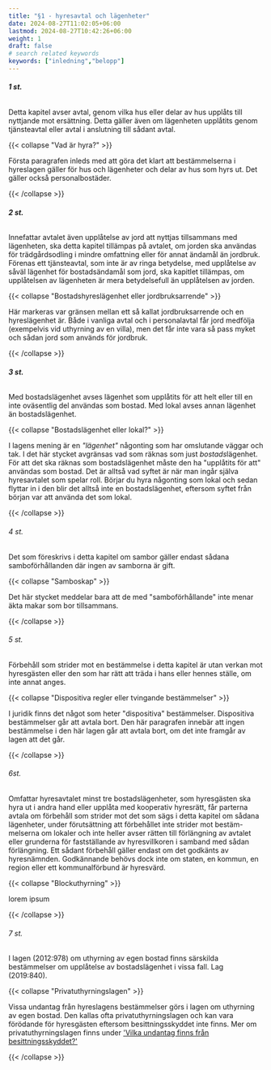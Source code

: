 ```yaml
---
title: "§1 - hyresavtal och lägenheter"
date: 2024-08-27T11:02:05+06:00
lastmod: 2024-08-27T10:42:26+06:00
weight: 1
draft: false
# search related keywords
keywords: ["inledning","belopp"]
---
```


###### **1 st.** 
Detta kapitel avser avtal, genom vilka hus eller delar av hus upplåts till nyttjande mot ersättning. Detta gäller även om lägenheten upplåtits genom tjänsteavtal eller avtal i anslutning till sådant avtal.

{{< collapse "Vad är hyra?" >}}

Första paragrafen inleds med att göra det klart att bestämmelserna i hyreslagen gäller för hus och lägenheter och delar av hus som hyrs ut. Det gäller också personalbostäder.

{{< /collapse >}}

###### **2 st.** 
Innefattar avtalet även upplåtelse av jord att nyttjas tillsammans med lägenheten, ska detta kapitel tillämpas på avtalet, om jorden ska användas för trädgårdsodling i mindre omfattning eller för annat ändamål än jordbruk. Förenas ett tjänsteavtal, som inte är av ringa betydelse, med upplåtelse av såväl lägenhet för bostadsändamål som jord, ska kapitlet tillämpas, om upplåtelsen av lägenheten är mera betydelsefull än upplåtelsen av jorden.

{{< collapse "Bostadshyreslägenhet eller jordbruksarrende" >}}

Här markeras var gränsen mellan ett så kallat jordbruksarrende och en hyreslägenhet är. Både i vanliga avtal och i personalavtal får jord medfölja (exempelvis vid uthyrning av en villa), men det får inte vara så pass myket och sådan jord som används för jordbruk. 

{{< /collapse >}}

###### **3 st.** 
Med bostadslägenhet avses lägenhet som upplåtits för att helt eller till en inte oväsentlig del användas som bostad. Med lokal avses annan lägenhet än bostadslägenhet.

{{< collapse "Bostadslägenhet eller lokal?" >}}

I lagens mening är en *"lägenhet"* någonting som har omslutande väggar och tak. I det här stycket avgränsas vad som räknas som just *bostads*lägenhet. För att det ska räknas som bostadslägenhet måste den ha "upplåtits för att" användas som bostad. Det är alltså vad syftet är när man ingår själva hyresavtalet som spelar roll. Börjar du hyra någonting som lokal och sedan flyttar in i den blir det alltså inte en bostadslägenhet, eftersom syftet från början var att använda det som lokal.

{{< /collapse >}}

###### 4 st.
Det som föreskrivs i detta kapitel om sambor gäller endast sådana samboförhållanden där ingen av samborna är gift.

{{< collapse "Samboskap" >}}

Det här stycket meddelar bara att de med "samboförhållande" inte menar äkta makar som bor tillsammans.

{{< /collapse >}}

###### 5 st.
Förbehåll som strider mot en bestämmelse i detta kapitel är utan verkan mot hyresgästen eller den som har rätt att träda i hans eller hennes ställe, om inte annat anges.

{{< collapse "Dispositiva regler eller tvingande bestämmelser" >}}

I juridik finns det något som heter "dispositiva" bestämmelser. Dispositiva bestämmelser går att avtala bort. Den här paragrafen innebär att ingen bestämmelse i den här lagen går att avtala bort, om det inte framgår av lagen att det går.

{{< /collapse >}}

###### 6st. 
Omfattar hyresavtalet minst tre bostadslägenheter, som hyresgästen ska hyra ut i andra hand eller upplåta med kooperativ hyresrätt, får parterna avtala om förbehåll som strider mot det som sägs i detta kapitel om sådana lägenheter, under förutsättning att förbehållet inte strider mot bestäm- melserna om lokaler och inte heller avser rätten till förlängning av avtalet eller grunderna för fastställande av hyresvillkoren i samband med sådan förlängning. Ett sådant förbehåll gäller endast om det godkänts av hyresnämnden. Godkännande behövs dock inte om staten, en kommun, en region eller ett kommunalförbund är hyresvärd.

{{< collapse "Blockuthyrning" >}}

lorem ipsum

{{< /collapse >}}

###### 7 st.
I lagen (2012:978) om uthyrning av egen bostad finns särskilda bestämmelser om upplåtelse av bostadslägenhet i vissa fall. Lag (2019:840).

{{< collapse "Privatuthyrningslagen" >}}

Vissa undantag från hyreslagens bestämmelser görs i lagen om uthyrning av egen bostad. Den kallas ofta privatuthyrningslagen och kan vara förödande för hyresgästen eftersom besittningsskyddet inte finns. Mer om privatuthyrningslagen finns under ['Vilka undantag finns från besittningsskyddet?'](/uppsagd)

{{< /collapse >}}
